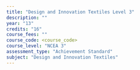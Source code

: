 ```yaml
---
title: "Design and Innovation Textiles Level 3"
description: ""
year: "13"
credits: "16"
course_fees: ""
course_code: <course_code>
course_level: "NCEA 3"
assessment_type: "Achievement Standard"
subject: "Design and Innovation Textiles"
---
```

